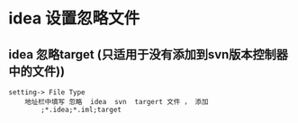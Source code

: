 # idea 设置忽略文件


## idea 忽略target (只适用于没有添加到svn版本控制器中的文件))

```
setting-> File Type 
    地址栏中填写 忽略  idea  svn  targert 文件 ， 添加  
        ;*.idea;*.iml;target

```
